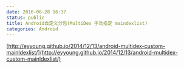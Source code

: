 ```yaml
---
date: 2016-06-28 16:37
status: public
title: Android自定义分包(MultiDex 手动指定 maindexlist)
categories: Android
---
```

[http://eyyoung.github.io/2014/12/13/android-multidex-custom-mainldexlist/](http://eyyoung.github.io/2014/12/13/android-multidex-custom-mainldexlist/)